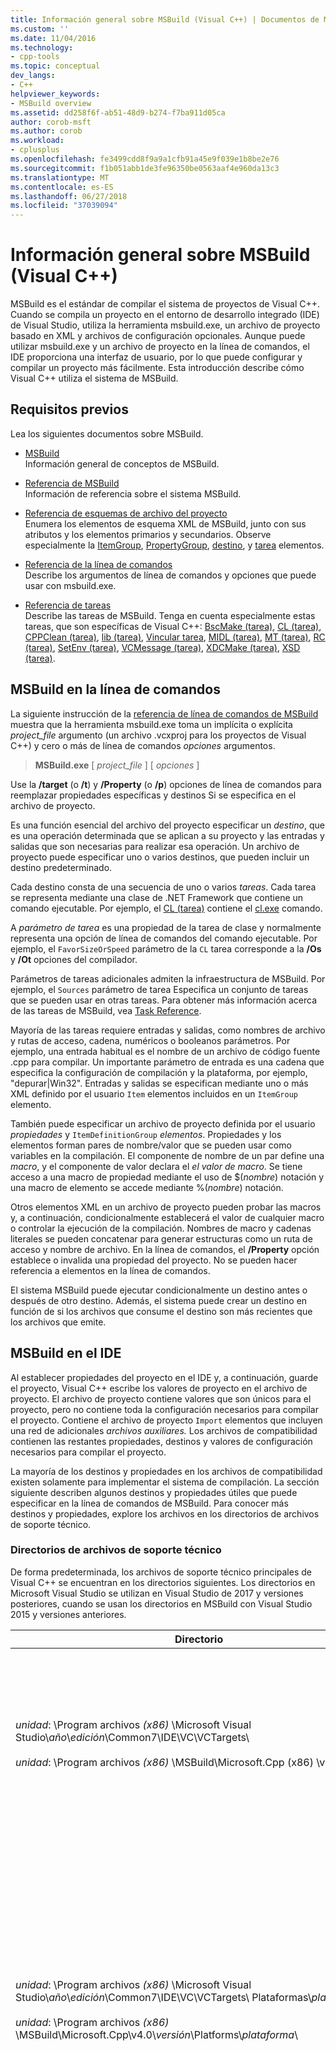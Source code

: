 ```yaml
---
title: Información general sobre MSBuild (Visual C++) | Documentos de Microsoft
ms.custom: ''
ms.date: 11/04/2016
ms.technology:
- cpp-tools
ms.topic: conceptual
dev_langs:
- C++
helpviewer_keywords:
- MSBuild overview
ms.assetid: dd258f6f-ab51-48d9-b274-f7ba911d05ca
author: corob-msft
ms.author: corob
ms.workload:
- cplusplus
ms.openlocfilehash: fe3499cdd8f9a9a1cfb91a45e9f039e1b8be2e76
ms.sourcegitcommit: f1b051abb1de3fe96350be0563aaf4e960da13c3
ms.translationtype: MT
ms.contentlocale: es-ES
ms.lasthandoff: 06/27/2018
ms.locfileid: "37039094"
---
```

# <a name="msbuild-visual-c-overview"></a>Información general sobre MSBuild (Visual C++)  
  
MSBuild es el estándar de compilar el sistema de proyectos de Visual C++. Cuando se compila un proyecto en el entorno de desarrollo integrado (IDE) de Visual Studio, utiliza la herramienta msbuild.exe, un archivo de proyecto basado en XML y archivos de configuración opcionales. Aunque puede utilizar msbuild.exe y un archivo de proyecto en la línea de comandos, el IDE proporciona una interfaz de usuario, por lo que puede configurar y compilar un proyecto más fácilmente. Esta introducción describe cómo Visual C++ utiliza el sistema de MSBuild.  
  
## <a name="prerequisites"></a>Requisitos previos  
  
Lea los siguientes documentos sobre MSBuild.  
  
- [MSBuild](/visualstudio/msbuild/msbuild)  
 Información general de conceptos de MSBuild.  
  
- [Referencia de MSBuild](/visualstudio/msbuild/msbuild-reference)  
 Información de referencia sobre el sistema MSBuild.  
  
- [Referencia de esquemas de archivo del proyecto](/visualstudio/msbuild/msbuild-project-file-schema-reference)  
 Enumera los elementos de esquema XML de MSBuild, junto con sus atributos y los elementos primarios y secundarios. Observe especialmente la [ItemGroup](/visualstudio/msbuild/itemgroup-element-msbuild), [PropertyGroup](/visualstudio/msbuild/propertygroup-element-msbuild), [destino](/visualstudio/msbuild/target-element-msbuild), y [tarea](/visualstudio/msbuild/task-element-msbuild) elementos.  
  
- [Referencia de la línea de comandos](/visualstudio/msbuild/msbuild-command-line-reference)  
 Describe los argumentos de línea de comandos y opciones que puede usar con msbuild.exe.  
  
- [Referencia de tareas](/visualstudio/msbuild/msbuild-task-reference)  
 Describe las tareas de MSBuild. Tenga en cuenta especialmente estas tareas, que son específicas de Visual C++: [BscMake (tarea)](/visualstudio/msbuild/bscmake-task), [CL (tarea)](/visualstudio/msbuild/cl-task), [CPPClean (tarea)](/visualstudio/msbuild/cppclean-task), [lib (tarea)](/visualstudio/msbuild/lib-task), [Vincular tarea](/visualstudio/msbuild/link-task), [MIDL (tarea)](/visualstudio/msbuild/midl-task), [MT (tarea)](/visualstudio/msbuild/mt-task), [RC (tarea)](/visualstudio/msbuild/rc-task), [SetEnv (tarea)](/visualstudio/msbuild/setenv-task), [ VCMessage (tarea)](/visualstudio/msbuild/vcmessage-task), [XDCMake (tarea)](/visualstudio/msbuild/xdcmake-task), [XSD (tarea)](/visualstudio/msbuild/xsd-task).  
  
## <a name="msbuild-on-the-command-line"></a>MSBuild en la línea de comandos  
  
La siguiente instrucción de la [referencia de línea de comandos de MSBuild](/visualstudio/msbuild/msbuild-command-line-reference) muestra que la herramienta msbuild.exe toma un implícita o explícita *project_file* argumento (un archivo .vcxproj para los proyectos de Visual C++) y cero o más de línea de comandos *opciones* argumentos.  
  
> **MSBuild.exe** [ *project_file* ] [ *opciones* ]  
  
Use la **/target** (o **/t**) y **/Property** (o **/p**) opciones de línea de comandos para reemplazar propiedades específicas y destinos Si se especifica en el archivo de proyecto.  
  
Es una función esencial del archivo del proyecto especificar un *destino*, que es una operación determinada que se aplican a su proyecto y las entradas y salidas que son necesarias para realizar esa operación. Un archivo de proyecto puede especificar uno o varios destinos, que pueden incluir un destino predeterminado.  
  
Cada destino consta de una secuencia de uno o varios *tareas*. Cada tarea se representa mediante una clase de .NET Framework que contiene un comando ejecutable. Por ejemplo, el [CL (tarea)](/visualstudio/msbuild/cl-task) contiene el [cl.exe](../build/reference/compiling-a-c-cpp-program.md) comando.  
  
A *parámetro de tarea* es una propiedad de la tarea de clase y normalmente representa una opción de línea de comandos del comando ejecutable. Por ejemplo, el `FavorSizeOrSpeed` parámetro de la `CL` tarea corresponde a la **/Os** y **/Ot** opciones del compilador.  
  
Parámetros de tareas adicionales admiten la infraestructura de MSBuild. Por ejemplo, el `Sources` parámetro de tarea Especifica un conjunto de tareas que se pueden usar en otras tareas. Para obtener más información acerca de las tareas de MSBuild, vea [Task Reference](/visualstudio/msbuild/msbuild-task-reference).  
  
Mayoría de las tareas requiere entradas y salidas, como nombres de archivo y rutas de acceso, cadena, numéricos o booleanos parámetros. Por ejemplo, una entrada habitual es el nombre de un archivo de código fuente .cpp para compilar. Un importante parámetro de entrada es una cadena que especifica la configuración de compilación y la plataforma, por ejemplo, "depurar\|Win32". Entradas y salidas se especifican mediante uno o más XML definido por el usuario `Item` elementos incluidos en un `ItemGroup` elemento.  
  
También puede especificar un archivo de proyecto definida por el usuario *propiedades* y `ItemDefinitionGroup` *elementos*. Propiedades y los elementos forman pares de nombre/valor que se pueden usar como variables en la compilación. El componente de nombre de un par define una *macro*, y el componente de valor declara el *el valor de macro*. Se tiene acceso a una macro de propiedad mediante el uso de $(*nombre*) notación y una macro de elemento se accede mediante %(*nombre*) notación.  
  
Otros elementos XML en un archivo de proyecto pueden probar las macros y, a continuación, condicionalmente establecerá el valor de cualquier macro o controlar la ejecución de la compilación. Nombres de macro y cadenas literales se pueden concatenar para generar estructuras como un ruta de acceso y nombre de archivo. En la línea de comandos, el **/Property** opción establece o invalida una propiedad del proyecto. No se pueden hacer referencia a elementos en la línea de comandos.  
  
El sistema MSBuild puede ejecutar condicionalmente un destino antes o después de otro destino. Además, el sistema puede crear un destino en función de si los archivos que consume el destino son más recientes que los archivos que emite.  
  
## <a name="msbuild-in-the-ide"></a>MSBuild en el IDE  
  
Al establecer propiedades del proyecto en el IDE y, a continuación, guarde el proyecto, Visual C++ escribe los valores de proyecto en el archivo de proyecto. El archivo de proyecto contiene valores que son únicos para el proyecto, pero no contiene toda la configuración necesarios para compilar el proyecto. Contiene el archivo de proyecto `Import` elementos que incluyen una red de adicionales *archivos auxiliares.* Los archivos de compatibilidad contienen las restantes propiedades, destinos y valores de configuración necesarios para compilar el proyecto.  
  
La mayoría de los destinos y propiedades en los archivos de compatibilidad existen solamente para implementar el sistema de compilación. La sección siguiente describen algunos destinos y propiedades útiles que puede especificar en la línea de comandos de MSBuild. Para conocer más destinos y propiedades, explore los archivos en los directorios de archivos de soporte técnico.  
  
### <a name="support-file-directories"></a>Directorios de archivos de soporte técnico  
  
De forma predeterminada, los archivos de soporte técnico principales de Visual C++ se encuentran en los directorios siguientes. Los directorios en Microsoft Visual Studio se utilizan en Visual Studio de 2017 y versiones posteriores, cuando se usan los directorios en MSBuild con Visual Studio 2015 y versiones anteriores.  
  
|Directorio|Descripción|  
|---------------|-----------------|  
|*unidad*: \Program archivos *(x86)* \Microsoft Visual Studio\\*año*\\*edición*\Common7\IDE\VC\VCTargets\ <br /><br />*unidad*: \Program archivos *(x86)* \MSBuild\Microsoft.Cpp (x86) \v4.0\\*versión*\ |Contiene los archivos de destino principal (.targets) y archivos de propiedades (.props) que se utilizan en los destinos. De forma predeterminada, la macro $(VCTargetsPath) hace referencia a este directorio.|  
|*unidad*: \Program archivos *(x86)* \Microsoft Visual Studio\\*año*\\*edición*\Common7\IDE\VC\VCTargets\ Plataformas\\*plataforma*\ <br /><br />*unidad*: \Program archivos *(x86)* \MSBuild\Microsoft.Cpp\v4.0\\*versión*\Platforms\\*plataforma*\ |Contiene los archivos específicos de la plataforma de destino y la propiedad que invalidan los destinos y propiedades de su directorio primario. Este directorio también contiene un archivo DLL que define las tareas que se utilizan en los destinos de este directorio.<br /><br /> El *plataforma* marcador de posición representa la ARM, Win32 o x64 subdirectorio.|  
|*unidad*: \Program archivos *(x86)* \Microsoft Visual Studio\\*año*\\*edición*\Common7\IDE\VC\VCTargets\ Plataformas\\*plataforma*\PlatformToolsets\\*conjunto de herramientas*\ <br /><br />*unidad*: \Program archivos *(x86)* \MSBuild\Microsoft.Cpp\v4.0\\*versión*\Platforms\\*plataforma*\ PlatformToolsets\\*conjunto de herramientas*\ <br /><br />*unidad*: \Program archivos *(x86)* \MSBuild\Microsoft.Cpp\v4.0\Platforms\\*plataforma*\PlatformToolsets\\*conjunto de herramientas*\ |Contiene los directorios que permiten a la compilación generar aplicaciones de Visual C++ utilizando los *conjunto de herramientas*.<br /><br /> El *año* y *edición* 2017 de Visual Studio y ediciones posteriores usan marcadores de posición. El *versión* marcador de posición es V110 para Visual Studio 2012, V120 para Visual Studio 2013 o V140 para Visual Studio 2015. El *plataforma* marcador de posición representa la ARM, Win32 o x64 subdirectorio. El *conjunto de herramientas* marcador de posición representa el subdirectorio del conjunto de herramientas, por ejemplo, v140 para la creación de aplicaciones de Windows mediante el conjunto de herramientas de Visual Studio 2015, v120_xp para compilar para Windows XP con el conjunto de herramientas de Visual Studio 2013 o v110_wp80 a compilar aplicaciones de Windows Phone 8.0 con el conjunto de herramientas de Visual Studio 2012.<br /><br />La ruta de acceso que contiene los directorios que permiten a la compilación generar aplicaciones de Visual C++ 2008 o Visual C++ 2010 no incluye el *versión*y el *plataforma* representa el marcador de posición el procesador Itanium, Win32 o x64 subdirectorio. El *conjunto de herramientas* marcador de posición representa el subdirectorio de conjunto de herramientas v90 o v100.|  
  
### <a name="support-files"></a>Archivos de soporte técnico  
  
Los directorios de archivos de compatibilidad contienen archivos con estas extensiones:  
  
|Comprobación de actualización|Descripción|  
|---------------|-----------------|  
|.targets|Contiene `Target` elementos XML que especifican las tareas que se ejecutan en el destino. También puede contener `PropertyGroup`, `ItemGroup`, `ItemDefinitionGroup`, definidos por el usuario `Item` elementos que se utilizan para asignar archivos y opciones de línea de comandos a los parámetros de tarea.<br /><br /> Para obtener más información, consulte [elemento Target (MSBuild)](/visualstudio/msbuild/target-element-msbuild).|  
|.props|Contiene `Property Group` definidos por el usuario `Property` elementos XML que especifican los valores de archivo y los parámetros que se usan durante una compilación.<br /><br /> También puede contener `ItemDefinitionGroup` definidos por el usuario `Item` elementos XML que especifican los valores adicionales. Los elementos definidos en un grupo de definición de elemento son similares a propiedades, pero no se pueden tener acceso desde la línea de comandos. Archivos de proyecto de Visual C++, se usa con frecuencia elementos en lugar de propiedades para representar los valores.<br /><br /> Para obtener más información, consulte [elemento ItemGroup (MSBuild)](/visualstudio/msbuild/itemgroup-element-msbuild), [elemento ItemDefinitionGroup (MSBuild)](/visualstudio/msbuild/itemdefinitiongroup-element-msbuild), y [elemento Item (MSBuild)](/visualstudio/msbuild/item-element-msbuild).|  
|.Xml|Contiene elementos XML que declaran e inicializan los elementos de interfaz de usuario IDE como hojas de propiedades y páginas de propiedades y los controles de cuadro de lista y cuadro de texto.<br /><br /> Los archivos .xml admiten directamente el IDE, no MSBuild. Sin embargo, los valores de propiedades del IDE se asignan a elementos y las propiedades de compilación.<br /><br /> Mayoría de los archivos .xml se encuentran en un subdirectorio específico de la configuración regional. Por ejemplo, archivos de la región de inglés-Estados Unidos están en $(VCTargetsPath) \1033\\.|  
  
## <a name="user-targets-and-properties"></a>Propiedades y destinos de usuario  
  
Para utilizar MSBuild de forma más eficaz en la línea de comandos, es necesario para saber qué propiedades y destinos son útiles y pertinentes. La mayoría de propiedades y destinos ayudan a implementar el sistema de compilación de Visual C++ y, por consiguiente, no son pertinentes para el usuario. En esta sección se describe algunas propiedades orientadas al usuario merece la pena y destinos.  

### <a name="platformtoolset-property"></a>Propiedad PlatformToolset  
  
El `PlatformToolset` propiedad determina qué conjunto de herramientas de Visual C++ se utiliza en la compilación. De forma predeterminada, se utiliza el conjunto de herramientas actual. Cuando se establece esta propiedad, el valor de la propiedad se concatena con cadenas literal para formar la ruta de acceso de un directorio que contiene los archivos de destino y propiedad necesarios para compilar un proyecto para una plataforma concreta. El conjunto de herramientas de plataforma debe estar instalado para compilar con esa versión del conjunto de herramientas de plataforma.  
  
Por ejemplo, establecer el `PlatformToolset` propiedad `v140` usar herramientas de Visual C++ 2015 y bibliotecas para compilar la aplicación:  
  
`msbuild myProject.vcxproj /p:PlatformToolset=v140`  
  
### <a name="preferredtoolarchitecture-property"></a>Propiedad PreferredToolArchitecture  
  
El `PreferredToolArchitecture` propiedad determina si el compilador de 32 bits o 64 bits y herramientas se utilizan en la compilación. Esta propiedad no afecta a la arquitectura de la plataforma de salida o la configuración. De forma predeterminada, MSBuild usa el x86 versión del compilador y herramientas si no se establece esta propiedad.  
  
Por ejemplo, establecer el `PreferredToolArchitecture` propiedad `x64` para usar el compilador de 64 bits y herramientas para compilar la aplicación:  
  
`msbuild myProject.vcxproj /p:PreferredToolArchitecture=x64`  
  
### <a name="useenv-property"></a>Propiedad UseEnv  
  
De forma predeterminada, la configuración específica de la plataforma para el proyecto actual invalida las variables de entorno PATH, INCLUDE, LIB, LIBPATH, configuración y plataforma. Establecer el `UseEnv` propiedad `true` para garantizar que no se reemplazan las variables de entorno.  
  
`msbuild myProject.vcxproj /p:UseEnv=true`  
  
### <a name="targets"></a>Destinos  
  
Existen cientos de destinos en los archivos de compatibilidad de Visual C++. Sin embargo, la mayoría son destinos orientados al sistema que el usuario puede omitir. La mayoría de los destinos de sistema tienen como prefijo un carácter de subrayado (_), o tengan un nombre que comienza con "PrepareFor", "Proceso", "Before", "After", "Pre" o "Post".  
  
En la tabla siguiente se enumera varios destinos útiles orientados al usuario.  
  
|Destino|Descripción|  
|------------|-----------------|  
|BscMake|Ejecuta la herramienta Utilidad de mantenimiento de información de examen de Microsoft, bscmake.exe.|  
|Compilar|Compila el proyecto.<br /><br /> Este es el destino predeterminado para un proyecto.|  
|ClCompile|Ejecuta la herramienta de compilador de Visual C++, cl.exe.|  
|Limpiar|Crear archivos de eliminaciones temporales e intermedias.|  
|Lib|Ejecuta la herramienta Administrador de bibliotecas de Microsoft de 32 bits, lib.exe.|  
|Vínculo|Ejecuta la herramienta del vinculador de Visual C++, link.exe.|  
|ManifestResourceCompile|Extrae una lista de recursos de un manifiesto y, a continuación, ejecuta la herramienta de compilador de recursos de Microsoft Windows, rc.exe.|  
|MIDL|Ejecuta la herramienta de compilador de lenguaje de definición de interfaz de Microsoft (MIDL), midl.exe.|  
|Recompilar|Limpia y, a continuación, compila el proyecto.|  
|ResourceCompile|Ejecuta la herramienta de compilador de recursos de Microsoft Windows, rc.exe.|  
|XdcMake|Ejecuta la herramienta de documentación XML, xdcmake.exe.|  
|XSD|Ejecuta la herramienta de definición de esquemas XML, xsd.exe. *Vea la nota siguiente.*|  

> [!NOTE] 
> En Visual Studio 2017 proyecto compatibilidad con C++ **xsd** archivos está en desuso. Todavía puede usar **Microsoft.VisualC.CppCodeProvider** agregando **CppCodeProvider.dll** manualmente a la GAC.
  
## <a name="see-also"></a>Vea también  
  
[MSBuild (Visual C++)](../build/msbuild-visual-cpp.md)
